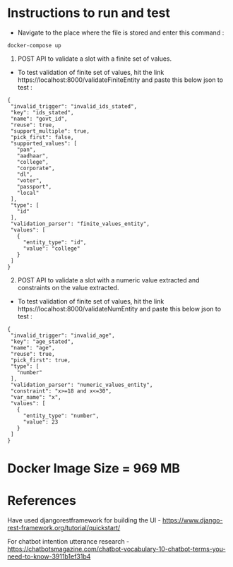 



# Instructions to run and test

* Navigate to the place where the file is stored and enter this command :
```
docker-compose up
```
 1. POST API to validate a slot with a finite set of values.
 
 * To test validation of finite set of values, hit the link https://localhost:8000/validateFiniteEntity and paste this below json to test :
 
 ```
{
  "invalid_trigger": "invalid_ids_stated",
  "key": "ids_stated",
  "name": "govt_id",
  "reuse": true,
  "support_multiple": true,
  "pick_first": false,
  "supported_values": [
    "pan",
    "aadhaar",
    "college",
    "corporate",
    "dl",
    "voter",
    "passport",
    "local"
  ],
  "type": [
    "id"
  ],
  "validation_parser": "finite_values_entity",
  "values": [
    {
      "entity_type": "id",
      "value": "college"
    }
  ]
}
```



2. POST API to validate a slot with a numeric value extracted and constraints on the value extracted.

 * To test validation of finite set of values, hit the link https://localhost:8000/validateNumEntity and paste this below json to test :
 
 ```
 {
  "invalid_trigger": "invalid_age",
  "key": "age_stated",
  "name": "age",
  "reuse": true,
  "pick_first": true,
  "type": [
    "number"
  ],
  "validation_parser": "numeric_values_entity",
  "constraint": "x>=18 and x<=30",
  "var_name": "x",
  "values": [
    {
      "entity_type": "number",
      "value": 23
    }
  ]
}
```

# Docker Image Size  = 969 MB

# References

Have used djangorestframework for building the UI - https://www.django-rest-framework.org/tutorial/quickstart/

For chatbot intention utterance research - https://chatbotsmagazine.com/chatbot-vocabulary-10-chatbot-terms-you-need-to-know-3911b1ef31b4



